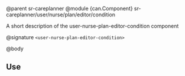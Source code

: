 @parent sr-careplanner
@module {can.Component} sr-careplanner/user/nurse/plan/editor/condition <user-nurse-plan-editor-condition>

A short description of the user-nurse-plan-editor-condition component

@signature `<user-nurse-plan-editor-condition>`

@body

## Use

